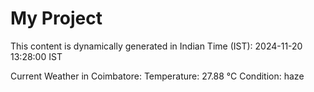 # My Project

This content is dynamically generated in Indian Time (IST): 2024-11-20 13:28:00 IST


Current Weather in Coimbatore:
Temperature: 27.88 °C
Condition: haze
